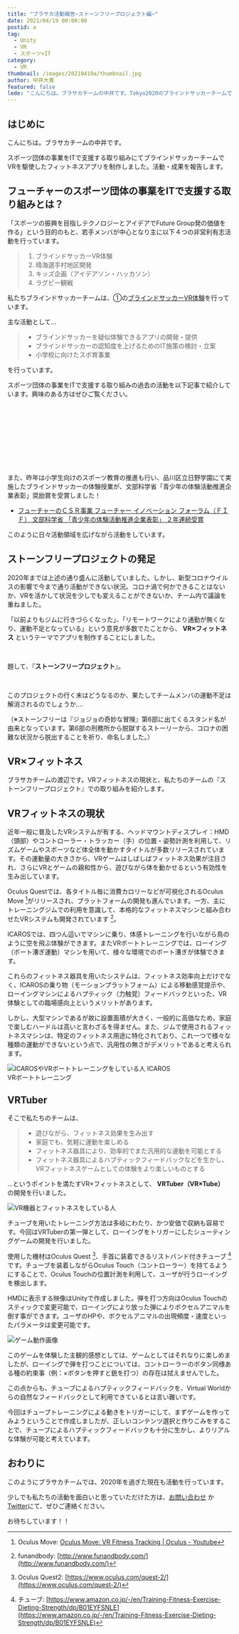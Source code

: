 ```yaml
---
title: "ブラサカ活動報告~ストーンフリープロジェクト編~"
date: 2021/04/19 00:00:00
postid: a
tag:
  - Unity
  - VR
  - スポーツ×IT
category:
  - VR
thumbnail: /images/20210419a/thumbnail.jpg
author: 中井大貴
featured: false
lede: "こんにちは。ブラサカチームの中井です。Tokyo2020のブラインドサッカーチームでVRを駆使したフィットネスアプリを制作したので、その活動・成果を報告をさせていただきます。"
---
```

## はじめに

こんにちは。ブラサカチームの中井です。

スポーツ団体の事業をITで支援する取り組みにてブラインドサッカーチームでVRを駆使したフィットネスアプリを制作しました。活動・成果を報告します。

## フューチャーのスポーツ団体の事業をITで支援する取り組みとは？

「スポーツの振興を目指しテクノロジーとアイデアでFuture Group発の価値を作る」という目的のもと、若手メンバが中心となり主に以下４つの非営利有志活動を行っています。

> 1. ブラインドサッカーVR体験
> 2. 晴海選手村地区開発
> 3. キッズ企画（アイデアソン・ハッカソン）
> 4. ラグビー観戦

私たちブラインドサッカーチームは、①の[ブラインドサッカーVR体験](https://www.fif.jp/kidsyouth/report/olypara2019.html)を行っています。

主な活動として...

> * ブラインドサッカーを疑似体験できるアプリの開発・提供
> * ブラインドサッカーの認知度を上げるためのIT施策の検討・立案
> * 小学校に向けたスポ育事業

を行っています。

スポーツ団体の事業をITで支援する取り組みの過去の活動を以下記事で紹介しています。興味のある方はぜひご覧ください。

<div class="iframely-embed"><div class="iframely-responsive" style="height: 140px; padding-bottom: 0;"><a href="/articles/20190925/index.html" data-iframely-url="//cdn.iframe.ly/KtSwerZ?iframe=card-small"></a></div></div><script async src="//cdn.iframe.ly/embed.js" charset="utf-8"></script>

また、昨年は小学生向けのスポーツ教育の推進も行い、品川区立日野学園にて実施したブラインドサッカーの体験授業が、文部科学省「青少年の体験活動推進企業表彰」奨励賞を受賞しました！

* [フューチャーのＣＳＲ事業 フューチャー イノベーション フォーラム（ＦＩＦ） 文部科学省 「青少年の体験活動推進企業表彰」 ２年連続受賞](https://www.fif.jp/MEXTCSRaward_release_210312.pdf)

このように日々活動領域を広げながら活動をしています。

## ストーンフリープロジェクトの発足

2020年までは上述の通り盛んに活動していました。しかし、新型コロナウイルスの影響で今まで通り活動ができない状況。コロナ渦で何かできることはないか、VRを活かして状況を少しでも変えることができないか、チーム内で議論を重ねました。

「以前よりもジムに行きづらくなった」、「リモートワークにより通勤が無くなり、運動不足となっている」という意見が多数でたことから、 **VR×フィットネス** というテーマでアプリを制作することにしました。

<br>

題して、『**ストーンフリープロジェクト**』。

<br>

このプロジェクトの行く末はどうなるのか、果たしてチームメンバの運動不足は解消されるのでしょうか....

（※ストーンフリーは『ジョジョの奇妙な冒険』第6部に出てくるスタンド名が由来となっています。第6部の刑務所から脱獄するストーリーから、コロナの困難な状況から脱出することを祈り、命名しました。）

## VR×フィットネス

ブラサカチームの渡辺です。VRフィットネスの現状と、私たちのチームの『ストーンフリープロジェクト』での取り組みを紹介します。

## VRフィットネスの現状

近年一般に普及したVRシステムが有する、ヘッドマウントディスプレイ：HMD（頭部）やコントローラー・トラッカー（手）の位置・姿勢計測を利用して、リズムゲームやスポーツなど体全体を動かすタイトルが多数リリースされています。その運動量の大きさから、VRゲームはしばしばフィットネス効果が注目され、さらにVRとゲームの親和性から、遊びながら体を動かせるという有効性を生み出しています。

Oculus Questでは、各タイトル毎に消費カロリーなどが可視化されるOculus Move [^1]がリリースされ、プラットフォームの開発も進んでいます。一方、主にトレーニングジムでの利用を意識して、本格的なフィットネスマシンと組み合わせたVRシステムも開発されています [^2]。

 [^1]: Oculus Move: [Oculus Move: VR Fitness Tracking | Oculus - Youtube](https://www.youtube.com/watch?v=qiL4HvldAec)
 [^2]: funandbody: [http://www.funandbody.com/](http://www.funandbody.com/)

ICAROSでは、四つん這いでマシンに乗り、体感トレーニングを行いながら鳥のように空を飛ぶ体験ができます。またVRボートトレーニングでは、ローイング（ボート漕ぎ運動）マシンを用いて、様々な環境でのボート漕ぎが体験できます。

これらのフィットネス器具を用いたシステムは、フィットネス効率向上だけでなく、ICAROSの乗り物（モーションプラットフォーム）による移動感覚提示や、ローイングマシンによるハプティック（力触覚）フィードバックといった、VR体験としての臨場感向上というメリットがあります。

しかし、大型マシンであるが故に設置面積が大きく、一般的に高価なため、家庭で楽しむハードルは高いと言わざるを得ません。また、ジムで使用されるフィットネスマシンは、特定のフィットネス用途に特化されており、これ一つで様々な種類の運動ができないという点で、汎用性の無さがデメリットであると考えられます。

<img src="/images/20210419a/img2.jpg" alt="ICAROSやVRボートトレーニングをしている人" loading="lazy">
 ICAROS　　　　　　　　　　　　　　　VRボートトレーニング

## VRTuber

そこで私たちのチームは、

> - 遊びながら、フィットネス効果を生み出す
> - 家庭でも、気軽に運動を楽しめる
> - フィットネス器具により、効率的でまた汎用的な運動を可能とする
> - フィットネス器具によるハプティックフィードバックなどを生かし、VRフィットネスゲームとしての体験をより楽しいものとする

...というポイントを満たすVR×フィットネスとして、 **VRTuber（VR×Tube）** の開発を行いました。

<img src="/images/20210419a/img3.jpg" alt="VR機器とフィットネスをしている人" loading="lazy">


チューブを用いたトレーニング方法は多岐にわたり、かつ安価で収納も容易です。今回はVRTuberの第一弾として、ローイングをトリガーにしたシューティングゲームの開発を行いました。

使用した機材はOculus Quest [^3]、手首に装着できるリストバンド付きチューブ [^4]です。チューブを装着しながらOculus Touch（コントローラー）を持てるようにすることで、Oculus Touchの位置計測を利用して、ユーザが行うローイングを検出します。

HMDに表示する映像はUnityで作成しました。弾を打つ方向はOculus Touchのスティックで変更可能で、ローイングにより放った弾によりボクセルアニマルを倒す事ができます。ユーザのHPや、ボクセルアニマルの出現頻度・速度といったパラメータは変更可能です。

 [^3]: Oculus Quest2: [https://www.oculus.com/quest-2/](https://www.oculus.com/quest-2/)
 [^4]: チューブ: [https://www.amazon.co.jp/-/en/Training-Fitness-Exercise-Dieting-Strength/dp/B01EYFSNLE](https://www.amazon.co.jp/-/en/Training-Fitness-Exercise-Dieting-Strength/dp/B01EYFSNLE)

<img src="/images/20210419a/VRTuber2.gif" alt="ゲーム動作画像" loading="lazy">


このゲームを体験した主観的感想としては、ゲームとしてはそれなりに楽しめましたが、ローイングで弾を打つことについては、コントローラーのボタン同様ある種の約束事（例：×ボタンを押すと銃を打つ）の存在は拭えませんでした。

この点からも、チューブによるハプティックフィードバックを、Virtual Worldからの自然なフィードバックとして利用できているとは言い難いです。

今回はチューブトレーニングによる動きをトリガーにして、まずゲームを作ってみようということで作成しましたが、正しいコンテンツ選択と作りこみをすることで、チューブによるハプティックフィードバックも十分に生かし、よりリアルな体験が可能と考えています。

## おわりに

このようにブラサカチームでは、2020年を過ぎた現在も活動を行っています。

少しでも私たちの活動を面白いと思っていただけた方は、[お問い合わせ](https://www.future.co.jp/contact_us/) か[Twitter](https://twitter.com/future_techblog)にて、ぜひご連絡ください。

お待ちしています！！





